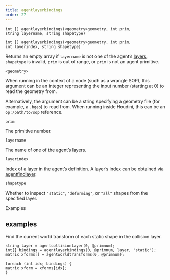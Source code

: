 ```yaml
---
title: agentlayerbindings
order: 27
---
```

`int [] agentlayerbindings(<geometry>geometry, int prim, string layername, string shapetype)`

`int [] agentlayerbindings(<geometry>geometry, int prim, int layerindex, string shapetype)`

Returns an empty array if `layername` is not one of the agent’s [layers](agentlayers.html "Returns all of the layers that have been loaded for an agent primitive."), `shapetype` is invalid, `prim` is out of range, or `prim` is not an agent primitive.

`<geometry>`

When running in the context of a node (such as a wrangle SOP), this argument can be an integer representing the input number (starting at 0) to read the geometry from.

Alternatively, the argument can be a string specifying a geometry file (for example, a `.bgeo`) to read from. When running inside Houdini, this can be an `op:/path/to/sop` reference.

`prim`

The primitive number.

`layername`

The name of one of the agent’s layers.

`layerindex`

Index of a layer in the agent’s definition.
A layer’s index can be obtained via [agentfindlayer](agentfindlayer.html "Finds the index of a layer in an agent’s definition.").

`shapetype`

Whether to inspect `"static"`, `"deforming"`, or `"all"` shapes from the specified layer.

Examples

## examples

Find the current world transform of each static shape in the collision layer.

```vex
string layer = agentcollisionlayer(0, @primnum);
int[] bindings = agentlayerbindings(0, @primnum, layer, "static");
matrix xforms[] = agentworldtransforms(0, @primnum);

foreach (int idx; bindings) {
matrix xform = xforms[idx];
}

```

